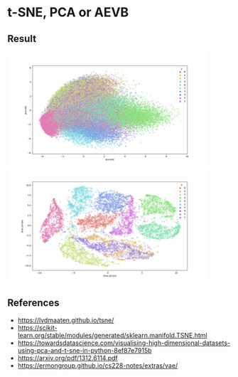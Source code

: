 # t-SNE, PCA or AEVB

## Result
<p float="left">
    <img src="../pix/pca_2d.png" width=450 />
    <img src="../pix/tsne_2d.png" width=450 />
</p>

## References
* https://lvdmaaten.github.io/tsne/
* https://scikit-learn.org/stable/modules/generated/sklearn.manifold.TSNE.html
* https://towardsdatascience.com/visualising-high-dimensional-datasets-using-pca-and-t-sne-in-python-8ef87e7915b
* https://arxiv.org/pdf/1312.6114.pdf
* https://ermongroup.github.io/cs228-notes/extras/vae/